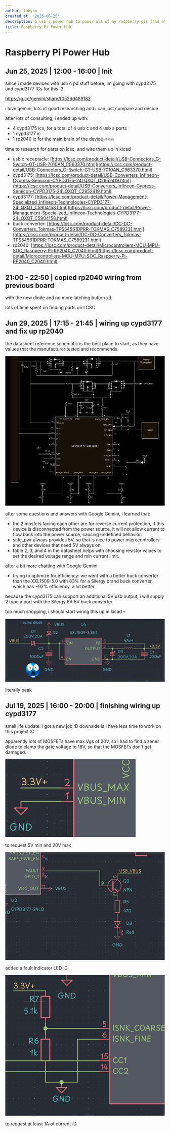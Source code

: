 ```yaml
---
author: tobycm
created_at: "2025-06-25"
description: a usb c power hub to power all of my raspberry pis (and other usb c devices!)
title: Raspberry Pi Power Hub
---
```


# Raspberry Pi Power Hub

## Jun 25, 2025 | 12:00 - 16:00 | Init

since i made devices with usb c pd stuff before, im going with cypd3175 and cypd3177 ICs for this :3

https://g.co/gemini/share/f052dd489182

i love gemini, lots of good researching and i can just compare and decide

after lots of consulting, i ended up with:

- 4 cypd3175 ics, for a total of 4 usb c and 4 usb a ports
- 1 cypd3177 ic
- 1 rp2040 ic for the main brain of the device 🔥🔥🔥

time to research for parts on lcsc, and wire them up in kicad

- usb c receptacle: [https://lcsc.com/product-detail/USB-Connectors_G-Switch-GT-USB-7010AN_C963370.html](https://lcsc.com/product-detail/USB-Connectors_G-Switch-GT-USB-7010AN_C963370.html)
- cypd3175: [https://lcsc.com/product-detail/USB-Converters_Infineon-Cypress-Semicon-CYPD3175-24LQXQT_C2952419.html](https://lcsc.com/product-detail/USB-Converters_Infineon-Cypress-Semicon-CYPD3175-24LQXQT_C2952419.html)
- cypd3177: [https://lcsc.com/product-detail/Power-Management-Specialized_Infineon-Technologies-CYPD3177-24LQXQT_C5904158.html](https://lcsc.com/product-detail/Power-Management-Specialized_Infineon-Technologies-CYPD3177-24LQXQT_C5904158.html)
- buck converter: [https://lcsc.com/product-detail/DC-DC-Converters_Tokmas-TPS54561DPRR-TOKMAS_C7589231.html](https://lcsc.com/product-detail/DC-DC-Converters_Tokmas-TPS54561DPRR-TOKMAS_C7589231.html)
- rp2040: [https://lcsc.com/product-detail/Microcontrollers-MCU-MPU-SOC_Raspberry-Pi-RP2040_C2040.html](https://lcsc.com/product-detail/Microcontrollers-MCU-MPU-SOC_Raspberry-Pi-RP2040_C2040.html)

## 21:00 - 22:50 | copied rp2040 wiring from previous board

with the new diode and no more latching button xd.

lots of time spent on finding parts on LCSC

## Jun 29, 2025 | 17:15 - 21:45 | wiring up cypd3177 and fix up rp2040

the datasheet reference schematic is the best place to start, as they have values that the manufacturer tested and recommends.

![datasheet reference schematic](assets/3177_ref_sch.png)

after some questions and answers with Google Gemini, i learned that:

- the 2 mosfets facing each other are for reverse current protection, if this device is disconnected from the power source, it will not allow current to flow back into the power source, causing undefined behavior.
- safe_pwr always provides 5V, so that is nice to power microcontrollers and other devices that need 5V always on.
- table 2, 3, and 4 in the datasheet helps with choosing resistor values to set the desired voltage range and min current limit.

after a bit more chatting with Google Gemini:

- trying to optimize for efficiency: we went with a better buck converter than the XXL1509-5.0 with 83% for a Silergy brand buck converter, which has ~92% efficiency. a lot better.

because the cypd3175 can support an additional 5V usb output, i will supply 2 type a port with the Silergy 6A 5V buck converter

too much shopping, i should start wiring this up in kicad 💀

![peak schematic](assets/3v3_buck_reg.png)

literally peak

## Jul 19, 2025 | 16:00 - 20:00 | finishing wiring up cypd3177

small life update: i got a new job :D downside is i have less time to work on this project :C

apparently lots of MOSFETs have max Vgs of 20V, so i had to find a zener diode to clamp the gate voltage to 18V, so that the MOSFETs don't get damaged.

![requesting 5V min and 20V max](assets/voltage_req.png)

to request 5V min and 20V max

![fault led](assets/fault.png)

added a fault indicator LED :D

![current request setup](assets/current_req.png)

to request at least 1A of current :D